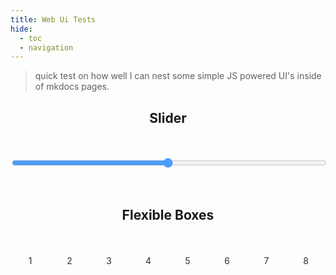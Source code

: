 ```yaml
---
title: Web Ui Tests
hide:
  - toc
  - navigation
---
```


<head>
    <style>
       @import url('https://fonts.googleapis.com/css2?family=Lato:wght@300&display=swap');
       .slidecontainer {
         position: relative; 
         background: none;
       }
       .slider { 
         height: 2vh;
         opacity: 0.7;
         border-radius: var(--border-radius);
         width: 100%;
       }
       .slider::-webkit-slider-thumb {
         border-radius: var(--border-radius);
         background: var(--pop);
       }
       .slider::-moz-range-thumb { 
         background: var(--pop);
         width: 1.1vw;
         height: 2.2vh;
       }
       .slider:hover {
         opacity: 1;
         scale: 105%;
         filter: drop-shadow(var(--shadow-x) var(--shadow-y) 3px var(--gray-50)); 
       }
       .flex-container {
         display: flex;
         flex-wrap: nowrap;
         background-color: var(--transparant);
         border-radius: var(--border-radius);
       }
       .flex-container .flex-item {
         background-image: radial-gradient(var(--pop), var(--header) 400% ); 
         width: 10%;
         margin: 1%;
         text-align: center;
         line-height: 75px;
         font-size: calc(var(--emp-multiplier) * var(--font-size));
         border-radius: var(--border-radius);
         opacity: 0.9;
         flex-grow: 1;
       }
       .flex-container .flex-item:hover {
         filter: drop-shadow(var(--shadow-x) var(--shadow-y) 3px var(--shadow));
         scale: 105%;
         opacity: 1;
       }
    </style> 
</head>


> quick test on how well I can nest some simple JS powered UI's inside of mkdocs pages.

<center>
<div class="card-container">
  <div class="card">
    <div class="card-header">
        <h2>Slider</h2>
    </div>
    <div class="card-body">
    <body>
        <div class="slidecontainer">
            <input type="range" min="1" max="100" value="50" class="slider" id="myRange">
        </div>
        <h2>Flexible Boxes</h2>
        <div class="flex-container">
          <div class=flex-item>1</div>
          <div class=flex-item>2</div>
          <div class=flex-item>3</div>  
          <div class=flex-item>4</div>
          <div class=flex-item>5</div>
          <div class=flex-item>6</div>  
          <div class=flex-item>7</div>
          <div class=flex-item>8</div>
        </div>
    </body>
    </div>
    </br>
</div>
</center>